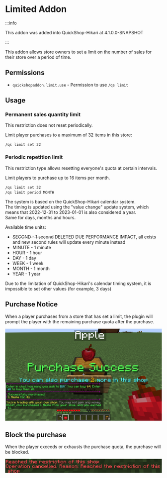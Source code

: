 # Limited Addon

:::info

This addon was added into QuickShop-Hikari at 4.1.0.0-SNAPSHOT

:::

This addon allows store owners to set a limit on the number of sales for their store over a period of time.

## Permissions

* `quickshopaddon.limit.use` - Permission to use `/qs limit`

## Usage

### Permanent sales quantity limit

This restriction does not reset periodically.

Limit player purchases to a maximum of 32 items in this store:

```
/qs limit set 32
```

### Periodic repetition limit

This restriction type allows resetting everyone's quota at certain intervals.

Limit players to purchase up to 16 items per month.

```
/qs limit set 32
/qs limit period MONTH
```

The system is based on the QuickShop-Hikari calendar system.  
The timing is updated using the "value change" update system, which means that 2022-12-31 to 2023-01-01 is also considered a year.  
Same for days, months and hours.

Available time units:

* ~~SECOND - 1 second~~ DELETED DUE PERFORMANCE IMPACT, all exists and new second rules will update every minute instead
* MINUTE - 1 minute
* HOUR - 1 hour
* DAY - 1 day
* WEEK - 1 week
* MONTH - 1 month
* YEAR - 1 year

Due to the limitation of QuickShop-Hikari's calendar timing system, it is impossible to set other values (for example, 3 days)

## Purchase Notice

When a player purchases from a store that has set a limit, the plugin will prompt the player with the remaining purchase quota after the purchase.

![purchase](img/limited_purchase.png)

## Block the purchase

When the player exceeds or exhausts the purchase quota, the purchase will be blocked.

![run-out-of-quota](img/limited_run-out-of-quota.png)


